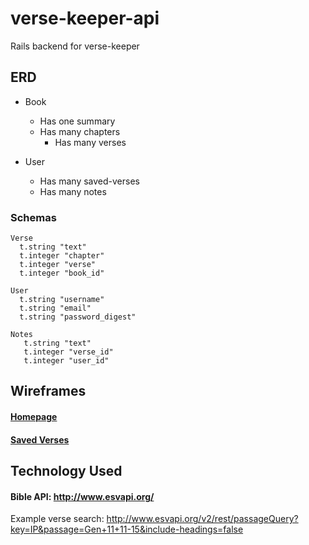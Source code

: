 # verse-keeper-api
Rails backend for verse-keeper

## ERD

- Book
   - Has one summary
   - Has many chapters
       - Has many verses
       
- User
   - Has many saved-verses
   - Has many notes
   
   
### Schemas   
```
Verse
  t.string "text"
  t.integer "chapter"
  t.integer "verse"
  t.integer "book_id"
```
   
```
User
  t.string "username"
  t.string "email"
  t.string "password_digest"
```

```
Notes 
   t.string "text"
   t.integer "verse_id"
   t.integer "user_id"
```

## Wireframes

#### [Homepage](https://wireframe.cc/Ij14Ul)
#### [Saved Verses](https://wireframe.cc/rVu4jn)

## Technology Used

#### Bible API: http://www.esvapi.org/
Example verse search: http://www.esvapi.org/v2/rest/passageQuery?key=IP&passage=Gen+11+11-15&include-headings=false

